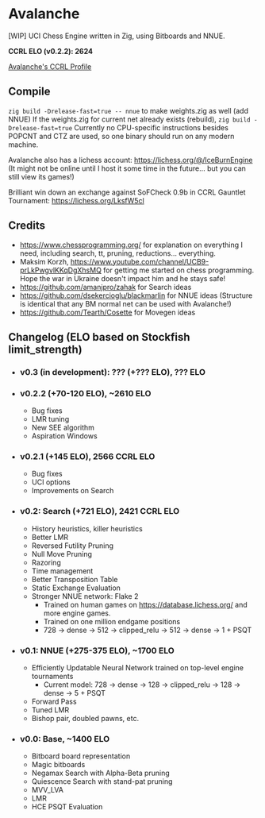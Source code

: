 # Avalanche

[WIP] UCI Chess Engine written in Zig, using Bitboards and NNUE.

**CCRL ELO (v0.2.2): 2624**

[Avalanche's CCRL Profile](https://www.computerchess.org.uk/ccrl/4040/cgi/engine_details.cgi?match_length=30&each_game=1&print=Details&each_game=1&eng=Avalanche%200.2.2%2064-bit#Avalanche_0_2_2_64-bit)

## Compile

`zig build -Drelease-fast=true -- nnue` to make weights.zig as well (add NNUE)
If the weights.zig for current net already exists (rebuild), `zig build -Drelease-fast=true`
Currently no CPU-specific instructions besides POPCNT and CTZ are used, so one binary should run on any modern machine.

Avalanche also has a lichess account: https://lichess.org/@/IceBurnEngine (It might not be online until I host it some time in the future... but you can still view its games!)

Brilliant win down an exchange against SoFCheck 0.9b in CCRL Gauntlet Tournament: https://lichess.org/LksfW5cl

## Credits

- https://www.chessprogramming.org/ for explanation on everything I need, including search, tt, pruning, reductions... everything.
- Maksim Korzh, https://www.youtube.com/channel/UCB9-prLkPwgvlKKqDgXhsMQ for getting me started on chess programming. Hope the war in Ukraine doesn't impact him and he stays safe!
- https://github.com/amanjpro/zahak for Search ideas
- https://github.com/dsekercioglu/blackmarlin for NNUE ideas (Structure is identical that any BM normal net can be used with Avalanche!)
- https://github.com/Tearth/Cosette for Movegen ideas

## Changelog (ELO based on Stockfish limit_strength)

- ### v0.3 (in development): ???  (+??? ELO), ??? ELO

- ### v0.2.2 (+70-120 ELO), ~2610 ELO
    - Bug fixes
    - LMR tuning
    - New SEE algorithm
    - Aspiration Windows

- ### v0.2.1 (+145 ELO), 2566 CCRL ELO
    - Bug fixes
    - UCI options
    - Improvements on Search

- ### v0.2: Search  (+721 ELO), 2421 CCRL ELO
    - History heuristics, killer heuristics
    - Better LMR
    - Reversed Futility Pruning
    - Null Move Pruning
    - Razoring
    - Time management
    - Better Transposition Table
    - Static Exchange Evaluation
    - Stronger NNUE network: Flake 2
        - Trained on human games on https://database.lichess.org/ and more engine games.
        - Trained on one million endgame positions
        - 728 -> dense -> 512 -> clipped_relu -> 512 -> dense -> 1 + PSQT

- ### v0.1: NNUE  (+275-375 ELO), ~1700 ELO
    - Efficiently Updatable Neural Network trained on top-level engine tournaments
        - Current model: 728 -> dense -> 128 -> clipped_relu -> 128 -> dense -> 5 + PSQT
    - Forward Pass
    - Tuned LMR
    - Bishop pair, doubled pawns, etc.

- ### v0.0: Base, ~1400 ELO
    - Bitboard board representation
    - Magic bitboards
    - Negamax Search with Alpha-Beta pruning
    - Quiescence Search with stand-pat pruning
    - MVV_LVA
    - LMR
    - HCE PSQT Evaluation
